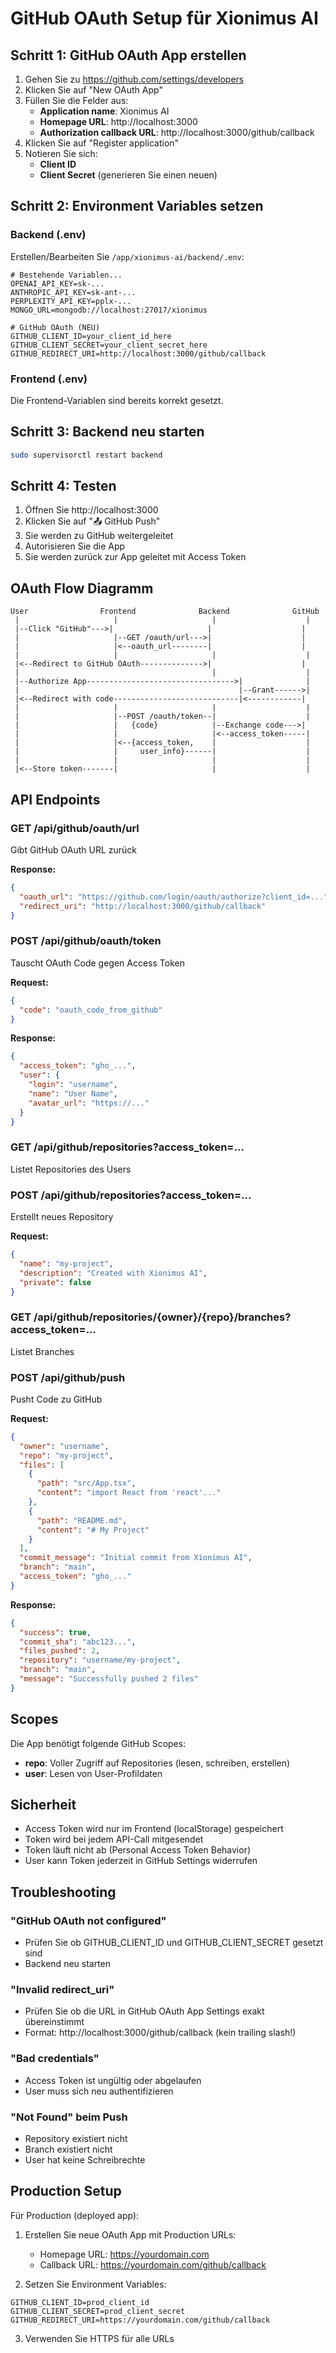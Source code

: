 # GitHub OAuth Setup für Xionimus AI

## Schritt 1: GitHub OAuth App erstellen

1. Gehen Sie zu https://github.com/settings/developers
2. Klicken Sie auf "New OAuth App"
3. Füllen Sie die Felder aus:
   - **Application name**: Xionimus AI
   - **Homepage URL**: http://localhost:3000
   - **Authorization callback URL**: http://localhost:3000/github/callback
4. Klicken Sie auf "Register application"
5. Notieren Sie sich:
   - **Client ID**
   - **Client Secret** (generieren Sie einen neuen)

## Schritt 2: Environment Variables setzen

### Backend (.env)

Erstellen/Bearbeiten Sie `/app/xionimus-ai/backend/.env`:

```env
# Bestehende Variablen...
OPENAI_API_KEY=sk-...
ANTHROPIC_API_KEY=sk-ant-...
PERPLEXITY_API_KEY=pplx-...
MONGO_URL=mongodb://localhost:27017/xionimus

# GitHub OAuth (NEU)
GITHUB_CLIENT_ID=your_client_id_here
GITHUB_CLIENT_SECRET=your_client_secret_here
GITHUB_REDIRECT_URI=http://localhost:3000/github/callback
```

### Frontend (.env)

Die Frontend-Variablen sind bereits korrekt gesetzt.

## Schritt 3: Backend neu starten

```bash
sudo supervisorctl restart backend
```

## Schritt 4: Testen

1. Öffnen Sie http://localhost:3000
2. Klicken Sie auf "📤 GitHub Push"
3. Sie werden zu GitHub weitergeleitet
4. Autorisieren Sie die App
5. Sie werden zurück zur App geleitet mit Access Token

## OAuth Flow Diagramm

```
User                Frontend              Backend              GitHub
 |                     |                     |                    |
 |--Click "GitHub"--->|                     |                    |
 |                     |--GET /oauth/url--->|                    |
 |                     |<--oauth_url--------|                    |
 |                     |                     |                    |
 |<--Redirect to GitHub OAuth-------------->|                    |
 |                                           |                    |
 |--Authorize App--------------------------------->|              |
 |                                                 |--Grant------>|
 |<--Redirect with code----------------------------|<------------|
 |                     |                     |                    |
 |                     |--POST /oauth/token--|                    |
 |                     |   {code}            |--Exchange code--->|
 |                     |                     |<--access_token-----|
 |                     |<--{access_token,    |                    |
 |                     |     user_info}------|                    |
 |                     |                     |                    |
 |<--Store token-------|                     |                    |
```

## API Endpoints

### GET /api/github/oauth/url
Gibt GitHub OAuth URL zurück

**Response:**
```json
{
  "oauth_url": "https://github.com/login/oauth/authorize?client_id=...",
  "redirect_uri": "http://localhost:3000/github/callback"
}
```

### POST /api/github/oauth/token
Tauscht OAuth Code gegen Access Token

**Request:**
```json
{
  "code": "oauth_code_from_github"
}
```

**Response:**
```json
{
  "access_token": "gho_...",
  "user": {
    "login": "username",
    "name": "User Name",
    "avatar_url": "https://..."
  }
}
```

### GET /api/github/repositories?access_token=...
Listet Repositories des Users

### POST /api/github/repositories?access_token=...
Erstellt neues Repository

**Request:**
```json
{
  "name": "my-project",
  "description": "Created with Xionimus AI",
  "private": false
}
```

### GET /api/github/repositories/{owner}/{repo}/branches?access_token=...
Listet Branches

### POST /api/github/push
Pusht Code zu GitHub

**Request:**
```json
{
  "owner": "username",
  "repo": "my-project",
  "files": [
    {
      "path": "src/App.tsx",
      "content": "import React from 'react'..."
    },
    {
      "path": "README.md",
      "content": "# My Project"
    }
  ],
  "commit_message": "Initial commit from Xionimus AI",
  "branch": "main",
  "access_token": "gho_..."
}
```

**Response:**
```json
{
  "success": true,
  "commit_sha": "abc123...",
  "files_pushed": 2,
  "repository": "username/my-project",
  "branch": "main",
  "message": "Successfully pushed 2 files"
}
```

## Scopes

Die App benötigt folgende GitHub Scopes:
- **repo**: Voller Zugriff auf Repositories (lesen, schreiben, erstellen)
- **user**: Lesen von User-Profildaten

## Sicherheit

- Access Token wird nur im Frontend (localStorage) gespeichert
- Token wird bei jedem API-Call mitgesendet
- Token läuft nicht ab (Personal Access Token Behavior)
- User kann Token jederzeit in GitHub Settings widerrufen

## Troubleshooting

### "GitHub OAuth not configured"
- Prüfen Sie ob GITHUB_CLIENT_ID und GITHUB_CLIENT_SECRET gesetzt sind
- Backend neu starten

### "Invalid redirect_uri"
- Prüfen Sie ob die URL in GitHub OAuth App Settings exakt übereinstimmt
- Format: http://localhost:3000/github/callback (kein trailing slash!)

### "Bad credentials"
- Access Token ist ungültig oder abgelaufen
- User muss sich neu authentifizieren

### "Not Found" beim Push
- Repository existiert nicht
- Branch existiert nicht
- User hat keine Schreibrechte

## Production Setup

Für Production (deployed app):

1. Erstellen Sie neue OAuth App mit Production URLs:
   - Homepage URL: https://yourdomain.com
   - Callback URL: https://yourdomain.com/github/callback

2. Setzen Sie Environment Variables:
```env
GITHUB_CLIENT_ID=prod_client_id
GITHUB_CLIENT_SECRET=prod_client_secret
GITHUB_REDIRECT_URI=https://yourdomain.com/github/callback
```

3. Verwenden Sie HTTPS für alle URLs
